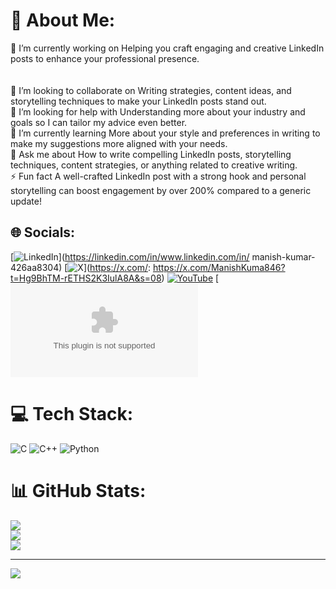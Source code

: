 # 💫 About Me:
🔭 I’m currently working on Helping you craft engaging and creative LinkedIn posts to enhance your professional presence.<br><br><br>👯 I’m looking to collaborate on Writing strategies, content ideas, and storytelling techniques to make your LinkedIn posts stand out.<br>🤝 I’m looking for help with Understanding more about your industry and goals so I can tailor my advice even better.<br>🌱 I’m currently learning More about your style and preferences in writing to make my suggestions more aligned with your needs.<br>💬 Ask me about How to write compelling LinkedIn posts, storytelling techniques, content strategies, or anything related to creative writing.<br>⚡ Fun fact A well-crafted LinkedIn post with a strong hook and personal storytelling can boost engagement by over 200% compared to a generic update!


## 🌐 Socials:
[![LinkedIn](https://img.shields.io/badge/LinkedIn-%230077B5.svg?logo=linkedin&logoColor=white)](https://linkedin.com/in/www.linkedin.com/in/ manish-kumar-426aa8304) [![X](https://img.shields.io/badge/X-black.svg?logo=X&logoColor=white)](https://x.com/: https://x.com/ManishKuma846?t=Hg9BhTM-rETHS2K3IulA8A&s=08) [![YouTube](https://img.shields.io/badge/YouTube-%23FF0000.svg?logo=YouTube&logoColor=white)](https://youtube.com/@its_manish_videos?si=aIBdP1vaL45dxIZN) [![email](manish98uuu@gmail.com)

# 💻 Tech Stack:
![C](https://img.shields.io/badge/c-%2300599C.svg?style=for-the-badge&logo=c&logoColor=white) ![C++](https://img.shields.io/badge/c++-%2300599C.svg?style=for-the-badge&logo=c%2B%2B&logoColor=white) ![Python](https://img.shields.io/badge/python-3670A0?style=for-the-badge&logo=python&logoColor=ffdd54)
# 📊 GitHub Stats:
![](https://github-readme-stats.vercel.app/api?username=mkmanish76&theme=dark&hide_border=false&include_all_commits=false&count_private=false)<br/>
![](https://nirzak-streak-stats.vercel.app/?user=mkmanish76&theme=dark&hide_border=false)<br/>
![](https://github-readme-stats.vercel.app/api/top-langs/?username=mkmanish76&theme=dark&hide_border=false&include_all_commits=false&count_private=false&layout=compact)

---
[![](https://visitcount.itsvg.in/api?id=mkmanish76&icon=0&color=0)](https://visitcount.itsvg.in)

<!-- Proudly created with GPRM ( https://gprm.itsvg.in ) -->

